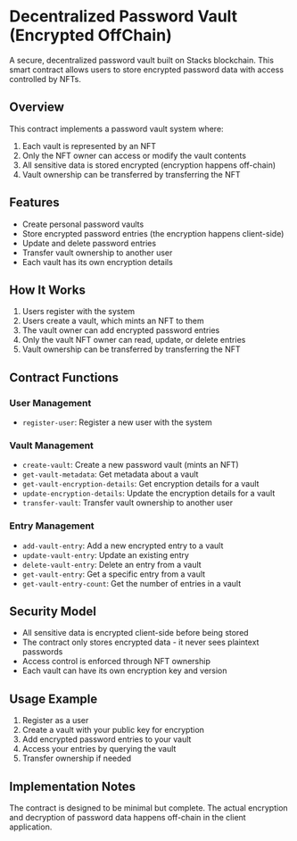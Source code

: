 # Decentralized Password Vault (Encrypted OffChain)

A secure, decentralized password vault built on Stacks blockchain. This smart contract allows users to store encrypted password data with access controlled by NFTs.

## Overview

This contract implements a password vault system where:

1. Each vault is represented by an NFT
2. Only the NFT owner can access or modify the vault contents
3. All sensitive data is stored encrypted (encryption happens off-chain)
4. Vault ownership can be transferred by transferring the NFT

## Features

- Create personal password vaults
- Store encrypted password entries (the encryption happens client-side)
- Update and delete password entries
- Transfer vault ownership to another user
- Each vault has its own encryption details

## How It Works

1. Users register with the system
2. Users create a vault, which mints an NFT to them
3. The vault owner can add encrypted password entries
4. Only the vault NFT owner can read, update, or delete entries
5. Vault ownership can be transferred by transferring the NFT

## Contract Functions

### User Management
- `register-user`: Register a new user with the system

### Vault Management
- `create-vault`: Create a new password vault (mints an NFT)
- `get-vault-metadata`: Get metadata about a vault
- `get-vault-encryption-details`: Get encryption details for a vault
- `update-encryption-details`: Update the encryption details for a vault
- `transfer-vault`: Transfer vault ownership to another user

### Entry Management
- `add-vault-entry`: Add a new encrypted entry to a vault
- `update-vault-entry`: Update an existing entry
- `delete-vault-entry`: Delete an entry from a vault
- `get-vault-entry`: Get a specific entry from a vault
- `get-vault-entry-count`: Get the number of entries in a vault

## Security Model

- All sensitive data is encrypted client-side before being stored
- The contract only stores encrypted data - it never sees plaintext passwords
- Access control is enforced through NFT ownership
- Each vault can have its own encryption key and version

## Usage Example

1. Register as a user
2. Create a vault with your public key for encryption
3. Add encrypted password entries to your vault
4. Access your entries by querying the vault
5. Transfer ownership if needed

## Implementation Notes

The contract is designed to be minimal but complete. The actual encryption and decryption of password data happens off-chain in the client application.